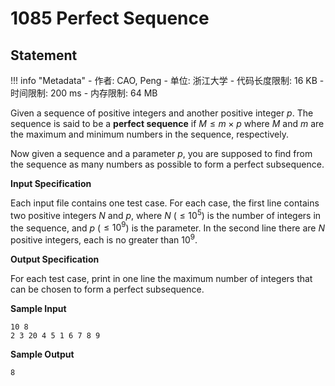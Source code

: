 
# 1085 Perfect Sequence

## Statement

!!! info "Metadata"
    - 作者: CAO, Peng
    - 单位: 浙江大学
    - 代码长度限制: 16 KB
    - 时间限制: 200 ms
    - 内存限制: 64 MB

Given a sequence of positive integers and another positive integer $p$.  The sequence is said to be a **perfect sequence** if $M \le m \times p$ where $M$ and $m$ are the maximum and minimum numbers in the sequence, respectively.

Now given a sequence and a parameter $p$, you are supposed to find from the sequence as many numbers as possible to form a perfect subsequence.

**Input Specification**

Each input file contains one test case.  For each case, the first line contains two positive integers $N$ and $p$, where $N$ ($\le 10^5$) is the number of integers in the sequence, and $p$ ($\le 10^9$) is the parameter.  In the second line there are $N$ positive integers, each is no greater than $10^9$.

**Output Specification**

For each test case, print in one line the maximum number of integers that can be chosen to form a perfect subsequence.

**Sample Input**
```plaintext
10 8
2 3 20 4 5 1 6 7 8 9
```

**Sample Output**
```plaintext
8
```

